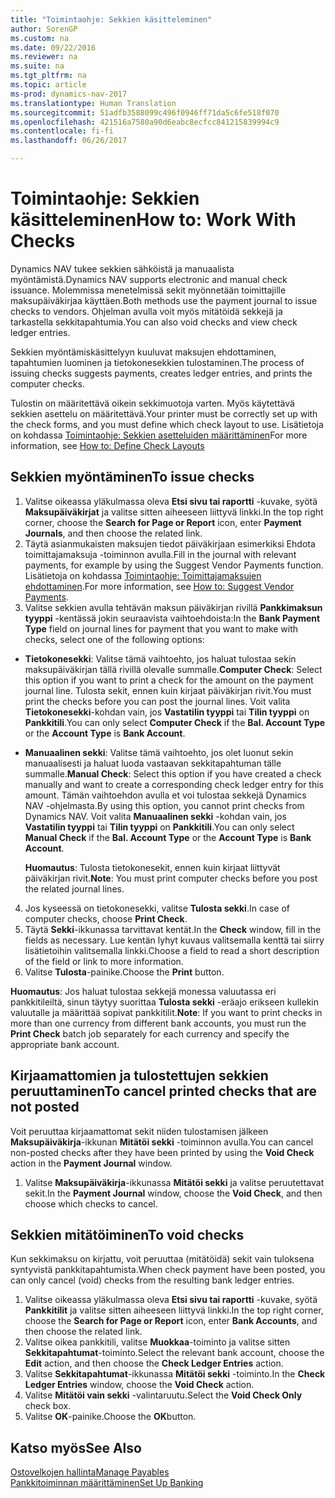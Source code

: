 ```yaml
---
title: "Toimintaohje: Sekkien käsitteleminen"
author: SorenGP
ms.custom: na
ms.date: 09/22/2016
ms.reviewer: na
ms.suite: na
ms.tgt_pltfrm: na
ms.topic: article
ms-prod: dynamics-nav-2017
ms.translationtype: Human Translation
ms.sourcegitcommit: 51adfb3588099c496f0946ff71da5c6fe518f070
ms.openlocfilehash: 421516a7580a90d6eabc8ecfcc841215839994c9
ms.contentlocale: fi-fi
ms.lasthandoff: 06/26/2017

---
```


# <a name="how-to-work-with-checks"></a><span data-ttu-id="d576f-102">Toimintaohje: Sekkien käsitteleminen</span><span class="sxs-lookup"><span data-stu-id="d576f-102">How to: Work With Checks</span></span>
<span data-ttu-id="d576f-103">Dynamics NAV tukee sekkien sähköistä ja manuaalista myöntämistä.</span><span class="sxs-lookup"><span data-stu-id="d576f-103">Dynamics NAV supports electronic and manual check issuance.</span></span> <span data-ttu-id="d576f-104">Molemmissa menetelmissä sekit myönnetään toimittajille maksupäiväkirjaa käyttäen.</span><span class="sxs-lookup"><span data-stu-id="d576f-104">Both methods use the payment journal to issue checks to vendors.</span></span> <span data-ttu-id="d576f-105">Ohjelman avulla voit myös mitätöidä sekkejä ja tarkastella sekkitapahtumia.</span><span class="sxs-lookup"><span data-stu-id="d576f-105">You can also void checks and view check ledger entries.</span></span>

<span data-ttu-id="d576f-106">Sekkien myöntämiskäsittelyyn kuuluvat maksujen ehdottaminen, tapahtumien luominen ja tietokonesekkien tulostaminen.</span><span class="sxs-lookup"><span data-stu-id="d576f-106">The process of issuing checks suggests payments, creates ledger entries, and prints the computer checks.</span></span>

<span data-ttu-id="d576f-107">Tulostin on määritettävä oikein sekkimuotoja varten. Myös käytettävä sekkien asettelu on määritettävä.</span><span class="sxs-lookup"><span data-stu-id="d576f-107">Your printer must be correctly set up with the check forms, and you must define which check layout to use.</span></span> <span data-ttu-id="d576f-108">Lisätietoja on kohdassa [Toimintaohje: Sekkien asetteluiden määrittäminen](finance-setup-how-define-check-layouts.md)</span><span class="sxs-lookup"><span data-stu-id="d576f-108">For more information, see [How to: Define Check Layouts](finance-setup-how-define-check-layouts.md)</span></span>

## <a name="to-issue-checks"></a><span data-ttu-id="d576f-109">Sekkien myöntäminen</span><span class="sxs-lookup"><span data-stu-id="d576f-109">To issue checks</span></span>
1. <span data-ttu-id="d576f-110">Valitse oikeassa yläkulmassa oleva **Etsi sivu tai raportti** -kuvake, syötä **Maksupäiväkirjat** ja valitse sitten aiheeseen liittyvä linkki.</span><span class="sxs-lookup"><span data-stu-id="d576f-110">In the top right corner, choose the **Search for Page or Report** icon, enter **Payment Journals**, and then choose the related link.</span></span>
2. <span data-ttu-id="d576f-111">Täytä asianmukaisten maksujen tiedot päiväkirjaan esimerkiksi Ehdota toimittajamaksuja -toiminnon avulla.</span><span class="sxs-lookup"><span data-stu-id="d576f-111">Fill in the journal with relevant payments, for example by using the Suggest Vendor Payments function.</span></span> <span data-ttu-id="d576f-112">Lisätietoja on kohdassa [Toimintaohje: Toimittajamaksujen ehdottaminen](payables-how-suggest-vendor-payments.md).</span><span class="sxs-lookup"><span data-stu-id="d576f-112">For more information, see [How to: Suggest Vendor Payments](payables-how-suggest-vendor-payments.md).</span></span>
3. <span data-ttu-id="d576f-113">Valitse sekkien avulla tehtävän maksun päiväkirjan rivillä **Pankkimaksun tyyppi** -kentässä jokin seuraavista vaihtoehdoista:</span><span class="sxs-lookup"><span data-stu-id="d576f-113">In the **Bank Payment Type** field on journal lines for payment that you want to make with checks, select one of the following options:</span></span>

 - <span data-ttu-id="d576f-114">**Tietokonesekki**: Valitse tämä vaihtoehto, jos haluat tulostaa sekin maksupäiväkirjan tällä rivillä olevalle summalle.</span><span class="sxs-lookup"><span data-stu-id="d576f-114">**Computer Check**: Select this option if you want to print a check for the amount on the payment journal line.</span></span> <span data-ttu-id="d576f-115">Tulosta sekit, ennen kuin kirjaat päiväkirjan rivit.</span><span class="sxs-lookup"><span data-stu-id="d576f-115">You must print the checks before you can post the journal lines.</span></span> <span data-ttu-id="d576f-116">Voit valita **Tietokonesekki**-kohdan vain, jos **Vastatilin tyyppi** tai **Tilin tyyppi** on **Pankkitili**.</span><span class="sxs-lookup"><span data-stu-id="d576f-116">You can only select **Computer Check** if the **Bal. Account Type** or the **Account Type** is **Bank Account**.</span></span>

 - <span data-ttu-id="d576f-117">**Manuaalinen sekki**: Valitse tämä vaihtoehto, jos olet luonut sekin manuaalisesti ja haluat luoda vastaavan sekkitapahtuman tälle summalle.</span><span class="sxs-lookup"><span data-stu-id="d576f-117">**Manual Check**: Select this option if you have created a check manually and want to create a corresponding check ledger entry for this amount.</span></span> <span data-ttu-id="d576f-118">Tämän vaihtoehdon avulla et voi tulostaa sekkejä Dynamics NAV -ohjelmasta.</span><span class="sxs-lookup"><span data-stu-id="d576f-118">By using this option, you cannot print checks from Dynamics NAV.</span></span> <span data-ttu-id="d576f-119">Voit valita **Manuaalinen sekki** -kohdan vain, jos **Vastatilin tyyppi** tai **Tilin tyyppi** on **Pankkitili**.</span><span class="sxs-lookup"><span data-stu-id="d576f-119">You can only select **Manual Check** if the **Bal. Account Type** or the **Account Type** is **Bank Account**.</span></span>

    <span data-ttu-id="d576f-120">**Huomautus**: Tulosta tietokonesekit, ennen kuin kirjaat liittyvät päiväkirjan rivit.</span><span class="sxs-lookup"><span data-stu-id="d576f-120">**Note**: You must print computer checks before you post the related journal lines.</span></span>
4. <span data-ttu-id="d576f-121">Jos kyseessä on tietokonesekki, valitse **Tulosta sekki**.</span><span class="sxs-lookup"><span data-stu-id="d576f-121">In case of computer checks, choose **Print Check**.</span></span>
5. <span data-ttu-id="d576f-122">Täytä **Sekki**-ikkunassa tarvittavat kentät.</span><span class="sxs-lookup"><span data-stu-id="d576f-122">In the **Check** window, fill in the fields as necessary.</span></span> <span data-ttu-id="d576f-123">Lue kentän lyhyt kuvaus valitsemalla kenttä tai siirry lisätietoihin valitsemalla linkki.</span><span class="sxs-lookup"><span data-stu-id="d576f-123">Choose a field to read a short description of the field or link to more information.</span></span>
6. <span data-ttu-id="d576f-124">Valitse **Tulosta**-painike.</span><span class="sxs-lookup"><span data-stu-id="d576f-124">Choose the **Print** button.</span></span>

<span data-ttu-id="d576f-125">**Huomautus**: Jos haluat tulostaa sekkejä monessa valuutassa eri pankkitileiltä, sinun täytyy suorittaa **Tulosta sekki** -eräajo erikseen kullekin valuutalle ja määrittää sopivat pankkitilit.</span><span class="sxs-lookup"><span data-stu-id="d576f-125">**Note**: If you want to print checks in more than one currency from different bank accounts, you must run the **Print Check** batch job separately for each currency and specify the appropriate bank account.</span></span>

## <a name="to-cancel-printed-checks-that-are-not-posted"></a><span data-ttu-id="d576f-126">Kirjaamattomien ja tulostettujen sekkien peruuttaminen</span><span class="sxs-lookup"><span data-stu-id="d576f-126">To cancel printed checks that are not posted</span></span>
<span data-ttu-id="d576f-127">Voit peruuttaa kirjaamattomat sekit niiden tulostamisen jälkeen **Maksupäiväkirja**-ikkunan **Mitätöi sekki** -toiminnon avulla.</span><span class="sxs-lookup"><span data-stu-id="d576f-127">You can cancel non-posted checks after they have been printed by using the **Void Check** action in the **Payment Journal** window.</span></span>
1. <span data-ttu-id="d576f-128">Valitse **Maksupäiväkirja**-ikkunassa **Mitätöi sekki** ja valitse peruutettavat sekit.</span><span class="sxs-lookup"><span data-stu-id="d576f-128">In the **Payment Journal** window, choose the **Void Check**, and then choose which checks to cancel.</span></span>

## <a name="to-void-checks"></a><span data-ttu-id="d576f-129">Sekkien mitätöiminen</span><span class="sxs-lookup"><span data-stu-id="d576f-129">To void checks</span></span>
<span data-ttu-id="d576f-130">Kun sekkimaksu on kirjattu, voit peruuttaa (mitätöidä) sekit vain tuloksena syntyvistä pankkitapahtumista.</span><span class="sxs-lookup"><span data-stu-id="d576f-130">When check payment have been posted, you can only cancel (void) checks from the resulting bank ledger entries.</span></span>

1. <span data-ttu-id="d576f-131">Valitse oikeassa yläkulmassa oleva **Etsi sivu tai raportti** -kuvake, syötä **Pankkitilit** ja valitse sitten aiheeseen liittyvä linkki.</span><span class="sxs-lookup"><span data-stu-id="d576f-131">In the top right corner, choose the **Search for Page or Report** icon, enter **Bank Accounts**, and then choose the related link.</span></span>
2. <span data-ttu-id="d576f-132">Valitse oikea pankkitili, valitse **Muokkaa**-toiminto ja valitse sitten **Sekkitapahtumat**-toiminto.</span><span class="sxs-lookup"><span data-stu-id="d576f-132">Select the relevant bank account, choose the **Edit** action, and then choose the **Check Ledger Entries** action.</span></span>
3. <span data-ttu-id="d576f-133">Valitse **Sekkitapahtumat**-ikkunassa **Mitätöi sekki** -toiminto.</span><span class="sxs-lookup"><span data-stu-id="d576f-133">In the **Check Ledger Entries** window, choose the **Void Check** action.</span></span>
4. <span data-ttu-id="d576f-134">Valitse **Mitätöi vain sekki** -valintaruutu.</span><span class="sxs-lookup"><span data-stu-id="d576f-134">Select the **Void Check Only** check box.</span></span>
5. <span data-ttu-id="d576f-135">Valitse **OK**-painike.</span><span class="sxs-lookup"><span data-stu-id="d576f-135">Choose the **OK**button.</span></span>

## <a name="see-also"></a><span data-ttu-id="d576f-136">Katso myös</span><span class="sxs-lookup"><span data-stu-id="d576f-136">See Also</span></span>
[<span data-ttu-id="d576f-137">Ostovelkojen hallinta</span><span class="sxs-lookup"><span data-stu-id="d576f-137">Manage Payables</span></span>](payables-manage-payables.md)  
[<span data-ttu-id="d576f-138">Pankkitoiminnan määrittäminen</span><span class="sxs-lookup"><span data-stu-id="d576f-138">Set Up Banking</span></span>](bank-setup-banking.md)  


